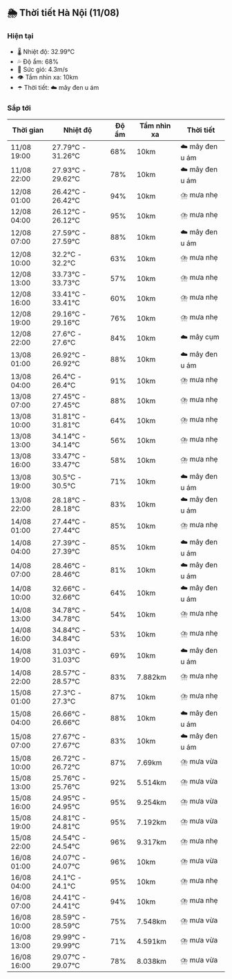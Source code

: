 ## 🌦️ Thời tiết Hà Nội (11/08)

### Hiện tại

- 🌡️ Nhiệt độ: 32.99℃
- 💦 Độ ẩm: 68%
- 💨 Sức gió: 4.3m/s
- 👁️ Tầm nhìn xa: 10km
- ☂️ Thời tiết: ☁️ mây đen u ám

### Sắp tới

| Thời gian | Nhiệt độ | Độ ẩm | Tầm nhìn xa | Thời tiết |
| --- | --- | --- | --- | --- |
| 11/08 19:00 | 27.79℃ - 31.26℃ | 68% | 10km | ☁️ mây đen u ám |
| 11/08 22:00 | 27.93℃ - 29.62℃ | 78% | 10km | ☁️ mây đen u ám |
| 12/08 01:00 | 26.42℃ - 26.42℃ | 94% | 10km | ⛈️ mưa nhẹ |
| 12/08 04:00 | 26.12℃ - 26.12℃ | 95% | 10km | ⛈️ mưa nhẹ |
| 12/08 07:00 | 27.59℃ - 27.59℃ | 88% | 10km | ☁️ mây đen u ám |
| 12/08 10:00 | 32.2℃ - 32.2℃ | 63% | 10km | ⛈️ mưa nhẹ |
| 12/08 13:00 | 33.73℃ - 33.73℃ | 57% | 10km | ⛈️ mưa nhẹ |
| 12/08 16:00 | 33.41℃ - 33.41℃ | 60% | 10km | ⛈️ mưa nhẹ |
| 12/08 19:00 | 29.16℃ - 29.16℃ | 76% | 10km | ⛈️ mưa nhẹ |
| 12/08 22:00 | 27.6℃ - 27.6℃ | 84% | 10km | ☁️ mây cụm |
| 13/08 01:00 | 26.92℃ - 26.92℃ | 88% | 10km | ☁️ mây đen u ám |
| 13/08 04:00 | 26.4℃ - 26.4℃ | 91% | 10km | ⛈️ mưa nhẹ |
| 13/08 07:00 | 27.45℃ - 27.45℃ | 88% | 10km | ⛈️ mưa nhẹ |
| 13/08 10:00 | 31.81℃ - 31.81℃ | 64% | 10km | ⛈️ mưa nhẹ |
| 13/08 13:00 | 34.14℃ - 34.14℃ | 56% | 10km | ⛈️ mưa nhẹ |
| 13/08 16:00 | 33.47℃ - 33.47℃ | 58% | 10km | ⛈️ mưa nhẹ |
| 13/08 19:00 | 30.5℃ - 30.5℃ | 71% | 10km | ☁️ mây đen u ám |
| 13/08 22:00 | 28.18℃ - 28.18℃ | 83% | 10km | ☁️ mây đen u ám |
| 14/08 01:00 | 27.44℃ - 27.44℃ | 85% | 10km | ⛈️ mưa nhẹ |
| 14/08 04:00 | 27.39℃ - 27.39℃ | 85% | 10km | ☁️ mây đen u ám |
| 14/08 07:00 | 28.46℃ - 28.46℃ | 81% | 10km | ☁️ mây đen u ám |
| 14/08 10:00 | 32.66℃ - 32.66℃ | 64% | 10km | ☁️ mây đen u ám |
| 14/08 13:00 | 34.78℃ - 34.78℃ | 54% | 10km | ⛈️ mưa nhẹ |
| 14/08 16:00 | 34.84℃ - 34.84℃ | 53% | 10km | ⛈️ mưa nhẹ |
| 14/08 19:00 | 31.03℃ - 31.03℃ | 69% | 10km | ☁️ mây đen u ám |
| 14/08 22:00 | 28.57℃ - 28.57℃ | 83% | 7.882km | ⛈️ mưa nhẹ |
| 15/08 01:00 | 27.3℃ - 27.3℃ | 87% | 10km | ⛈️ mưa nhẹ |
| 15/08 04:00 | 26.66℃ - 26.66℃ | 88% | 10km | ☁️ mây đen u ám |
| 15/08 07:00 | 27.67℃ - 27.67℃ | 83% | 10km | ☁️ mây đen u ám |
| 15/08 10:00 | 26.72℃ - 26.72℃ | 87% | 7.69km | ⛈️ mưa vừa |
| 15/08 13:00 | 25.76℃ - 25.76℃ | 92% | 5.514km | ⛈️ mưa vừa |
| 15/08 16:00 | 24.95℃ - 24.95℃ | 95% | 9.254km | ⛈️ mưa vừa |
| 15/08 19:00 | 24.81℃ - 24.81℃ | 95% | 7.192km | ⛈️ mưa vừa |
| 15/08 22:00 | 24.54℃ - 24.54℃ | 96% | 9.317km | ⛈️ mưa nhẹ |
| 16/08 01:00 | 24.07℃ - 24.07℃ | 96% | 10km | ⛈️ mưa vừa |
| 16/08 04:00 | 24.1℃ - 24.1℃ | 95% | 10km | ⛈️ mưa nhẹ |
| 16/08 07:00 | 24.41℃ - 24.41℃ | 94% | 10km | ⛈️ mưa nhẹ |
| 16/08 10:00 | 28.59℃ - 28.59℃ | 75% | 7.548km | ⛈️ mưa vừa |
| 16/08 13:00 | 29.99℃ - 29.99℃ | 71% | 4.591km | ⛈️ mưa vừa |
| 16/08 16:00 | 29.07℃ - 29.07℃ | 78% | 8.038km | ⛈️ mưa vừa |

